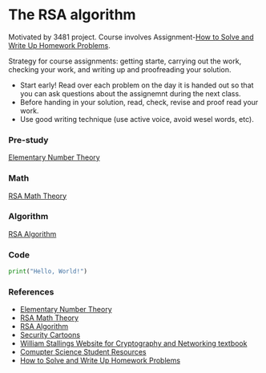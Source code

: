 # The RSA algorithm
Motivated by 3481 project. Course involves Assignment-[How to Solve and Write Up Homework Problems](http://www.box.net/shared/static/rs3mslti2r.pdf).

Strategy for course assignments: getting starte, carrying out the work, checking your work, and writing up and proofreading your solution.
* Start early! Read over each problem on the day it is handed out so that you can ask questions about the assignemnt during the next class.
* Before handing in your solution, read, check, revise and proof read your work.
* Use good writing technique (use active voice, avoid wesel words, etc).

### Pre-study
[Elementary Number Theory](https://www.di-mgt.com.au/number_theory.html)

### Math
[RSA Math Theory](https://www.di-mgt.com.au/rsa_theory.html)

### Algorithm
[RSA Algorithm](https://www.di-mgt.com.au/rsa_alg.html)

### Code 
```python
print("Hello, World!")
```

### References
* [Elementary Number Theory](https://www.di-mgt.com.au/number_theory.html)
* [RSA Math Theory](https://www.di-mgt.com.au/rsa_theory.html)
* [RSA Algorithm](https://www.di-mgt.com.au/rsa_alg.html)
* [Security Cartoons](http://securitycartoon.com/)
* [William Stallings Website for Cryptography and Networking textbook](http://williamstallings.com/Cryptography/Crypto7e-Student/)
* [Comupter Science Student Resources](http://www.computersciencestudent.com/)
* [How to Solve and Write Up Homework Problems](http://www.box.net/shared/static/rs3mslti2r.pdf)
